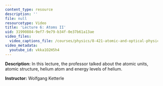 ```yaml
---
content_type: resource
description: ''
file: null
resourcetype: Video
title: 'Lecture 6: Atoms II'
uid: 31990884-9ef7-9e79-b34f-0e37b61a13ae
video_files:
  video_captions_file: /courses/physics/8-421-atomic-and-optical-physics-i-spring-2014/video-lectures/lecture-6-atoms-ii/vkka1O2H5h4.vtt
video_metadata:
  youtube_id: vkka1O2H5h4
---
```


**Description:** In this lecture, the professor talked about the atomic units, atomic structure, helium atom and energy levels of helium.

**Instructor:** Wolfgang Ketterle